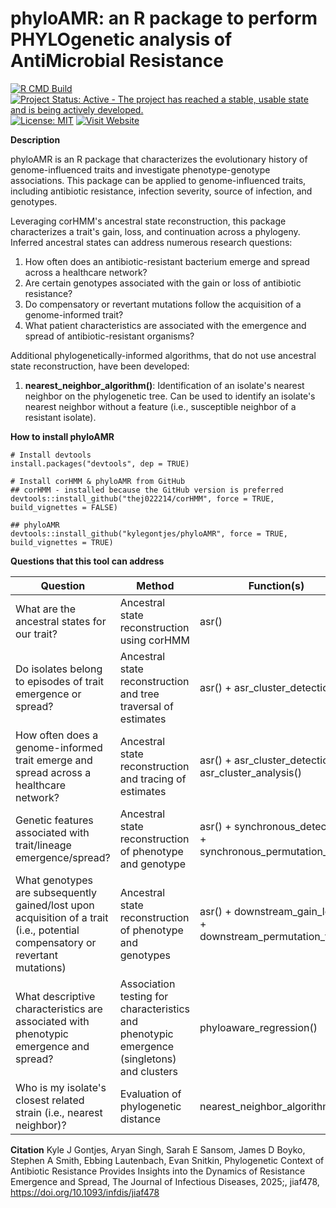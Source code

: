 # phyloAMR: an R package to perform PHYLOgenetic analysis of AntiMicrobial Resistance 

[![R CMD Build](https://github.com/kylegontjes/phyloAMR/actions/workflows/ci.yml/badge.svg)](https://github.com/kylegontjes/phyloAMR/actions/workflows/ci.yml) 
[![Project Status: Active - The project has reached a stable, usable state and is being actively developed.](https://www.repostatus.org/badges/latest/active.svg)](https://www.repostatus.org/#active)
[![License: MIT](https://img.shields.io/badge/license-MIT-blue.svg)](https://cran.r-project.org/web/licenses/MIT)
[![Visit Website](https://img.shields.io/badge/Website-Visit-blue)]([\[https://example.com](https://kylegontjes.github.io/phyloAMR/)])


**Description**

phyloAMR is an R package that characterizes the evolutionary history of genome-influenced traits and investigate phenotype-genotype associations. This package can be applied to genome-influenced traits, including antibiotic resistance, infection severity, source of infection, and genotypes.  

Leveraging corHMM's ancestral state reconstruction, this package characterizes a trait's gain, loss, and continuation across a phylogeny. Inferred ancestral states can address numerous research questions:  
1. How often does an antibiotic-resistant bacterium emerge and spread across a healthcare network?
2. Are certain genotypes associated with the gain or loss of antibiotic resistance?  
3. Do compensatory or revertant mutations follow the acquisition of a genome-informed trait? 
4. What patient characteristics are associated with the emergence and spread of antibiotic-resistant organisms?

Additional phylogenetically-informed algorithms, that do not use ancestral state reconstruction, have been developed:
1. **nearest_neighbor_algorithm()**: Identification of an isolate's nearest neighbor on the phylogenetic tree. Can be used to identify an isolate's nearest neighbor without a feature (i.e., susceptible neighbor of a resistant isolate).  

**How to install phyloAMR**

```
# Install devtools
install.packages("devtools", dep = TRUE)

# Install corHMM & phyloAMR from GitHub
## corHMM - installed because the GitHub version is preferred
devtools::install_github("thej022214/corHMM", force = TRUE, build_vignettes = FALSE)

## phyloAMR
devtools::install_github("kylegontjes/phyloAMR", force = TRUE, build_vignettes = TRUE)
```

**Questions that this tool can address**

| Question | Method | Function(s) | Inputs | Output |
|---|---|---|---|---|
| What are the ancestral states for our trait? | Ancestral state reconstruction using corHMM | asr() | Dataframe with a trait and a phylogenetic tree | Ancestral reconstruction states | 
| Do isolates belong to episodes of trait emergence or spread? | Ancestral state reconstruction and tree traversal of estimates | asr() + asr_cluster_detection() | Dataframe with genome-influenced trait and a phylogenetic tree | Ancestral reconstruction and calls for clusters and singletons | 
| How often does a genome-informed trait emerge and spread across a healthcare network? | Ancestral state reconstruction and tracing of estimates| asr() + asr_cluster_detection() + asr_cluster_analysis() | Dataframe with genome-influenced trait and a phylogenetic tree | Descriptive statistics on cluster calls and phylogenetic singletons | 
| Genetic features associated with trait/lineage emergence/spread? | Ancestral state reconstruction of phenotype and genotype | asr() + synchronous_detection() + synchronous_permutation_test() | Dataframe with genome-influenced trait + genotypes of interest and a phylogenetic tree | Two traits with synchronous episodes of gain or loss 
| What genotypes are subsequently gained/lost upon acquisition of a trait (i.e., potential compensatory or revertant mutations) | Ancestral state reconstruction of phenotype and genotypes | asr() + downstream_gain_loss()  + downstream_permutation_test() | Dataframe with genome-influenced trait + genotypes of interest and a phylogenetic tree | Genotypes classified as downstream mutations from a traits gain event |  
| What descriptive characteristics are associated with phenotypic emergence and spread? | Association testing for characteristics and phenotypic emergence (singletons) and clusters | phyloaware_regression() | Cluster calls from asr_cluster_detection() algorithm and a dataframe with characteristics of interest | Statistical association testing results for characteristics of interest | 
| Who is my isolate's closest related strain (i.e., nearest neighbor)? | Evaluation of phylogenetic distance | nearest_neighbor_algorithm() | Dataframe with genome-influenced trait and a phylogenetic tree | An isolate's nearest neighbor |  

**Citation**
Kyle J Gontjes, Aryan Singh, Sarah E Sansom, James D Boyko, Stephen A Smith, Ebbing Lautenbach, Evan Snitkin, Phylogenetic Context of Antibiotic Resistance Provides Insights into the Dynamics of Resistance Emergence and Spread, The Journal of Infectious Diseases, 2025;, jiaf478, https://doi.org/10.1093/infdis/jiaf478

